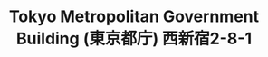 ---
addr: " \u897F\u65B0\u5BBF2-8-1"
city: Tokyo
country: Japan
description: "\u897F\u65B0\u5BBF2-8-1 \u65B0\u5BBF\u533A, \u6771\u4EAC\u90FD 163-8001
  \u65E5\u672C"
id: 4b525412f964a520807727e3
lat: 35.6894830237914
lng: 139.69166368246078
title: "Tokyo Metropolitan Government Building (\u6771\u4EAC\u90FD\u5E81) \u897F\u65B0\u5BBF2-8-1"
venue: "Tokyo Metropolitan Government Building (\u6771\u4EAC\u90FD\u5E81)"
---